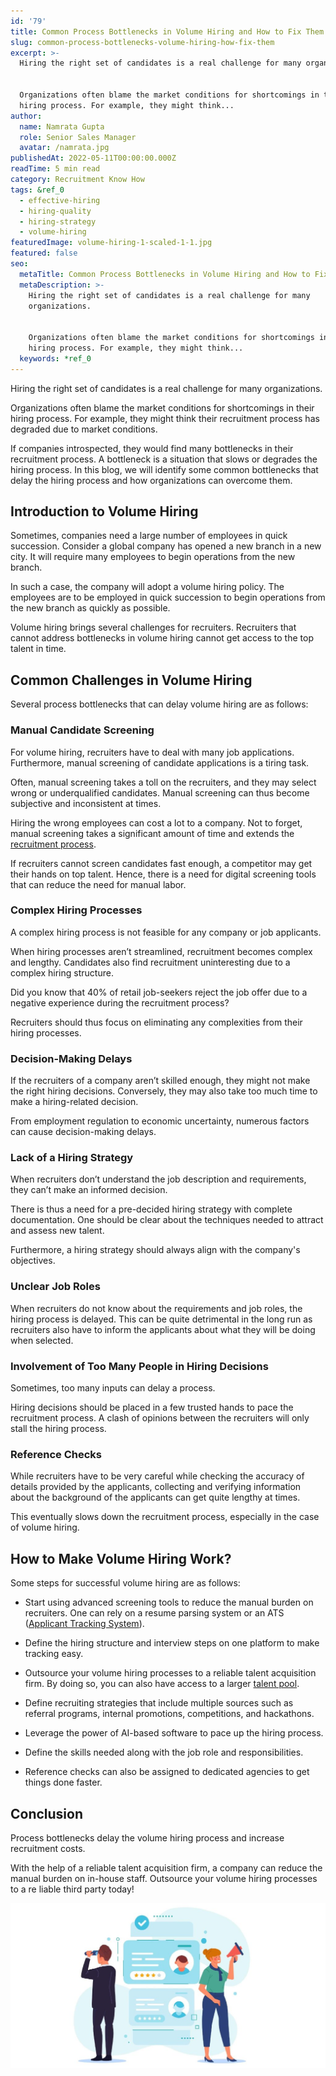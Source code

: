 ```yaml
---
id: '79'
title: Common Process Bottlenecks in Volume Hiring and How to Fix Them
slug: common-process-bottlenecks-volume-hiring-how-fix-them
excerpt: >-
  Hiring the right set of candidates is a real challenge for many organizations.


  Organizations often blame the market conditions for shortcomings in their
  hiring process. For example, they might think...
author:
  name: Namrata Gupta
  role: Senior Sales Manager
  avatar: /namrata.jpg
publishedAt: 2022-05-11T00:00:00.000Z
readTime: 5 min read
category: Recruitment Know How
tags: &ref_0
  - effective-hiring
  - hiring-quality
  - hiring-strategy
  - volume-hiring
featuredImage: volume-hiring-1-scaled-1-1.jpg
featured: false
seo:
  metaTitle: Common Process Bottlenecks in Volume Hiring and How to Fix Them
  metaDescription: >-
    Hiring the right set of candidates is a real challenge for many
    organizations.


    Organizations often blame the market conditions for shortcomings in their
    hiring process. For example, they might think...
  keywords: *ref_0
---
```


Hiring the right set of candidates is a real challenge for many organizations.

Organizations often blame the market conditions for shortcomings in their hiring process. For example, they might think their recruitment process has degraded due to market conditions.

<!--more-->

If companies introspected, they would find many bottlenecks in their recruitment process. A bottleneck is a situation that slows or degrades the hiring process. In this blog, we will identify some common bottlenecks that delay the hiring process and how organizations can overcome them.

## **Introduction to Volume Hiring**

Sometimes, companies need a large number of employees in quick succession. Consider a global company has opened a new branch in a new city. It will require many employees to begin operations from the new branch.

In such a case, the company will adopt a volume hiring policy. The employees are to be employed in quick succession to begin operations from the new branch as quickly as possible.

Volume hiring brings several challenges for recruiters. Recruiters that cannot address bottlenecks in volume hiring cannot get access to the top talent in time.

## **Common Challenges in Volume Hiring**

Several process bottlenecks that can delay volume hiring are as follows:

### **Manual Candidate Screening**

For volume hiring, recruiters have to deal with many job applications. Furthermore, manual screening of candidate applications is a tiring task.

Often, manual screening takes a toll on the recruiters, and they may select wrong or underqualified candidates. Manual screening can thus become subjective and inconsistent at times.

Hiring the wrong employees can cost a lot to a company. Not to forget, manual screening takes a significant amount of time and extends the [recruitment process](https://www.thetalentpool.ai/blogs/slow-recruitment-process/).

If recruiters cannot screen candidates fast enough, a competitor may get their hands on top talent. Hence, there is a need for digital screening tools that can reduce the need for manual labor.

### **Complex Hiring Processes**

A complex hiring process is not feasible for any company or job applicants.

When hiring processes aren’t streamlined, recruitment becomes complex and lengthy. Candidates also find recruitment uninteresting due to a complex hiring structure.

Did you know that 40% of retail job-seekers reject the job offer due to a negative experience during the recruitment process?

Recruiters should thus focus on eliminating any complexities from their hiring processes.

### **Decision-Making Delays**

If the recruiters of a company aren’t skilled enough, they might not make the right hiring decisions. Conversely, they may also take too much time to make a hiring-related decision.

From employment regulation to economic uncertainty, numerous factors can cause decision-making delays.

### **Lack of a Hiring Strategy**

When recruiters don’t understand the job description and requirements, they can’t make an informed decision.

There is thus a need for a pre-decided hiring strategy with complete documentation. One should be clear about the techniques needed to attract and assess new talent.

Furthermore, a hiring strategy should always align with the company's objectives.

### **Unclear Job Roles**

When recruiters do not know about the requirements and job roles, the hiring process is delayed. This can be quite detrimental in the long run as recruiters also have to inform the applicants about what they will be doing when selected.

### **Involvement of Too Many People in Hiring Decisions**

Sometimes, too many inputs can delay a process.

Hiring decisions should be placed in a few trusted hands to pace the recruitment process. A clash of opinions between the recruiters will only stall the hiring process.

### **Reference Checks**

While recruiters have to be very careful while checking the accuracy of details provided by the applicants, collecting and verifying information about the background of the applicants can get quite lengthy at times.

This eventually slows down the recruitment process, especially in the case of volume hiring. 

## **How to Make Volume Hiring Work?**

Some steps for successful volume hiring are as follows:

- Start using advanced screening tools to reduce the manual burden on recruiters. One can rely on a resume parsing system or an ATS ([Applicant Tracking System](https://www.thetalentpool.ai/applicant-tracking-software/)).

- Define the hiring structure and interview steps on one platform to make tracking easy.

- Outsource your volume hiring processes to a reliable talent acquisition firm. By doing so, you can also have access to a larger [talent pool](https://www.thetalentpool.ai/).

- Define recruiting strategies that include multiple sources such as referral programs, internal promotions, competitions, and hackathons.

- Leverage the power of AI-based software to pace up the hiring process.

- Define the skills needed along with the job role and responsibilities.

- Reference checks can also be assigned to dedicated agencies to get things done faster.

## **Conclusion**

Process bottlenecks delay the volume hiring process and increase recruitment costs.

With the help of a reliable talent acquisition firm, a company can reduce the manual burden on in-house staff. Outsource your volume hiring processes to a re liable third party today! 

![volume-hiring ](images/volume-hiring-1-scaled-1-1-1024x537.jpg)
